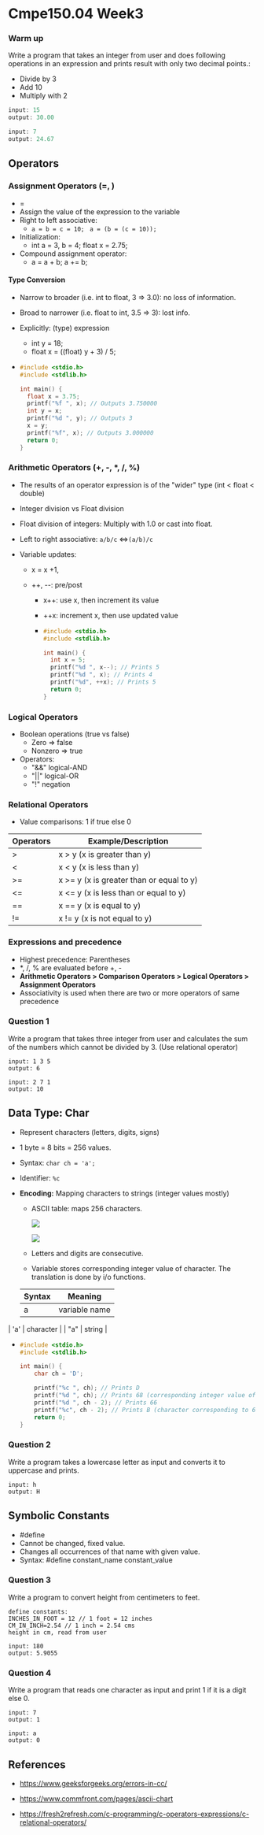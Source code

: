 # Cmpe150.04 Week3

### Warm up

Write a program that takes an integer from user and does following operations in an expression and prints result with only two decimal points.:

* Divide by 3
* Add 10
* Multiply with 2

```c
input: 15
output: 30.00

input: 7
output: 24.67
```

## Operators

### Assignment Operators (=, )

* <variable> = <expression>
* Assign the value of the expression to the variable
* Right to left associative:  
  * ```a = b = c = 10;```  ``` a = (b = (c = 10));```
* Initialization:
  * int a = 3, b = 4;
    float x = 2.75;
* Compound assignment operator: 
  * a = a + b;
    a += b;

#### Type Conversion

* Narrow to broader (i.e. int to float, 3 => 3.0): no loss of information. 

* Broad to narrower (i.e. float to int, 3.5 => 3): lost info. 

* Explicitly: (type) expression

  * int y = 18;
  * float x = ((float) y + 3) / 5;
  
* ```c
  #include <stdio.h>
  #include <stdlib.h>
  
  int main() {
  	float x = 3.75;
  	printf("%f ", x); // Outputs 3.750000
  	int y = x;
  	printf("%d ", y); // Outputs 3
  	x = y;
  	printf("%f", x); // Outputs 3.000000
  	return 0;
  }
  
  ```

### Arithmetic Operators (+, -, *, /, %)

* The results of an operator expression is of the "wider" type (int < float < double)

* Integer division vs Float division

* Float division of integers: Multiply with 1.0 or cast into float. 

* Left to right associative: ```a/b/c```  <=>```(a/b)/c```

* Variable updates: 

  * x = x +1, 

  * ++, --: pre/post 

    * x++: use x, then increment its value
    
    * ++x: increment x, then use updated value
    
    * ```c
      #include <stdio.h>
      #include <stdlib.h>
      
      int main() {
      	int x = 5;
      	printf("%d ", x--); // Prints 5
      	printf("%d ", x); // Prints 4
      	printf("%d", ++x); // Prints 5 
      	return 0;
      }
      ```

### Logical Operators

* Boolean operations (true vs false) 
  * Zero => false
  * Nonzero => true
* Operators: 
  * "&&" logical-AND
  *  "||" logical-OR 
  *  "!" negation

### Relational Operators

* Value comparisons: 1 if true else 0

| **Operators** | **Example/Description**                  |
| ------------- | ---------------------------------------- |
| >             | x > y (x is greater than y)              |
| <             | x < y (x is less than y)                 |
| >=            | x >= y (x is greater than or equal to y) |
| <=            | x <= y (x is less than or equal to y)    |
| ==            | x == y (x is equal to y)                 |
| !=            | x != y (x is not equal to y)             |

### Expressions and precedence

- Highest precedence: Parentheses
- *, /, % are evaluated before +, -
- **Arithmetic Operators > Comparison Operators > Logical Operators > Assignment Operators**
- Associativity is used when there are two or more operators of same precedence

### Question 1

Write a program that takes three integer from user and calculates the sum of the numbers which cannot be divided by 3.  (Use relational operator)

```
input: 1 3 5
output: 6

input: 2 7 1
output: 10
```

## Data Type: Char

- Represent characters (letters, digits, signs)

- 1 byte = 8 bits = 256 values.

- Syntax: `char ch = 'a';`

- Identifier: `%c`

- **Encoding:** Mapping characters to strings (integer values mostly)

  - ASCII table: maps 256 characters.

    ![](https://cdn.shopify.com/s/files/1/1014/5789/files/Standard-ASCII-Table_large.jpg?10669400161723642407)

    

    

    ![](https://cdn.shopify.com/s/files/1/1014/5789/files/Extended-ASCII-Table_large.jpg?14948660931384897703)

    

  - Letters and digits are consecutive. 

  - Variable stores corresponding integer value of character. The translation is done by i/o functions.
  
  | Syntax | Meaning       |
  | ------ | ------------- |
  | a      | variable name |
| 'a'    | character     |
  | "a"    | string        |
  
  - ```c
    #include <stdio.h>
    #include <stdlib.h>
    
    int main() {
    	char ch = 'D';
    
    	printf("%c ", ch); // Prints D
    	printf("%d ", ch); // Prints 68 (corresponding integer value of D) 
    	printf("%d ", ch - 2); // Prints 66
    	printf("%c", ch - 2); // Prints B (character corresponding to 66)
    	return 0;
    }
    ```

### Question 2

Write a program takes a lowercase letter as input and converts it to uppercase and prints.

```
input: h
output: H
```

## Symbolic Constants

- #define 
- Cannot be changed, fixed value.
- Changes all occurrences of that name with given value. 
- Syntax: #define constant_name constant_value

### Question 3

Write a program to convert height from centimeters to feet.

```
define constants: 
INCHES_IN_FOOT = 12 // 1 foot = 12 inches 
CM_IN_INCH=2.54 // 1 inch = 2.54 cms 
height in cm, read from user

input: 180
output: 5.9055
```

### Question 4

Write a program that reads one character as input and print 1 if it is a digit else 0. 

```
input: 7
output: 1

input: a
output: 0
```

## References

* https://www.geeksforgeeks.org/errors-in-cc/

* https://www.commfront.com/pages/ascii-chart

* https://fresh2refresh.com/c-programming/c-operators-expressions/c-relational-operators/

  